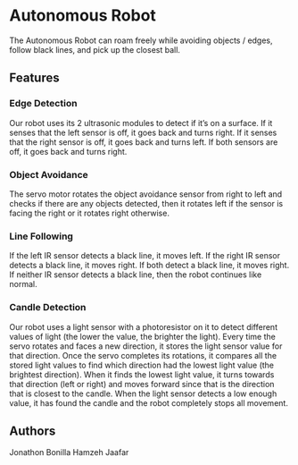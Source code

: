 # Autonomous Robot

The Autonomous Robot can roam freely while avoiding objects / edges, follow black lines, and pick up the closest ball.

## Features

### Edge Detection

Our robot uses its 2 ultrasonic modules to detect if it’s on a surface. If it senses that the left sensor is off, it goes back and turns right. If it senses that the right sensor is off, it goes back and turns left. If both sensors are off, it goes back and turns right.

### Object Avoidance

The servo motor rotates the object avoidance sensor from right to left and checks if there are any objects detected, then it rotates left if the sensor is facing the right or it rotates right otherwise.

### Line Following

If the left IR sensor detects a black line, it moves left. If the right IR sensor detects a black line, it moves right. If both detect a black line, it moves right. If neither IR sensor detects a black line, then the robot continues like normal.

### Candle Detection

Our robot uses a light sensor with a photoresistor on it to detect different values of light (the lower the value, the brighter the light). Every time the servo rotates and faces a new direction, it stores the light sensor value for that direction. Once the servo completes its rotations, it compares all the stored light values to find which direction had the lowest light value (the brightest direction). When it finds the lowest light value, it turns towards that direction (left or right) and moves forward since that is the direction that is closest to the candle. When the light sensor detects a low enough value, it has found the candle and the robot completely stops all movement.

## Authors

Jonathon Bonilla
Hamzeh Jaafar
